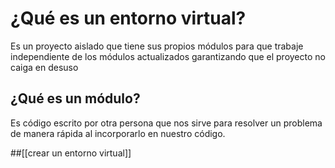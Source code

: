 # ¿Qué es un entorno virtual?
Es un proyecto aislado que tiene sus propios módulos para que trabaje independiente de los módulos actualizados garantizando que el proyecto no caiga en desuso


## ¿Qué es un módulo?
Es código escrito por otra persona que nos sirve para resolver un problema de manera rápida al incorporarlo en nuestro código.

##[[crear un entorno virtual]]


